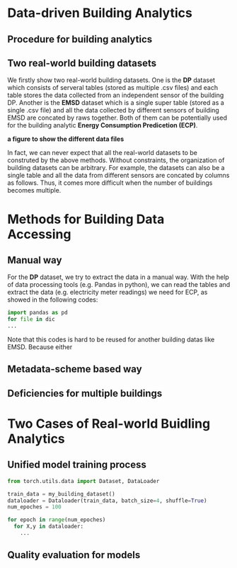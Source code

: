 # Data-driven Building Analytics
## Procedure for building analytics

## Two real-world building datasets
We firstly show two real-world building datasets. One is the **DP** dataset which consists of serveral tables (stored as multiple .csv files) and each table stores the data collected from an independent sensor of the building DP. Another is the **EMSD** dataset which is a single super table (stored as a single .csv file) and all the data collected by different sensors of building EMSD are concated by raws together. Both of them can be potentially used for the building analytic **Energy Consumption Predicetion (ECP)**.

**a figure to show the different data files**

In fact, we can never expect that all the real-world datasets to be construted by the above methods. Without constraints, the organization of building datasets can be arbitrary. For example, the datasets can also be a single table and all the data from different sensors are concated by columns as follows. Thus, it comes more difficult when the number of buildings becomes multiple.

# Methods for Building Data Accessing
## Manual way
For the **DP** dataset, we try to extract the data in a manual way. With the help of data processing tools (e.g. Pandas in python), we can read the tables and extract the data (e.g. electricity meter readings) we need for ECP, as showed in the following codes:
```python
import pandas as pd
for file in dic
...
```
Note that this codes is hard to be reused for another building datas like EMSD. Because either 
## Metadata-scheme based way

## Deficiencies for multiple buildings

# Two Cases of Real-world Buidling Analytics

## Unified model training process
```python
from torch.utils.data import Dataset, DataLoader

train_data = my_building_dataset()
dataloader = Dataloader(train_data, batch_size=4, shuffle=True)
num_epoches = 100

for epoch in range(num_epoches)
  for X,y in dataloader:
    ...
```
## Quality evaluation for models
